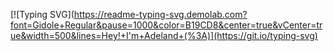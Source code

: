 [![Typing SVG](https://readme-typing-svg.demolab.com?font=Gidole+Regular&pause=1000&color=B19CD8&center=true&vCenter=true&width=500&lines=Hey!+I'm+Adeland+(%3A)](https://git.io/typing-svg)

<!--
**adeland/adeland** is a ✨ _special_ ✨ repository because its `README.md` (this file) appears on your GitHub profile.

Here are some ideas to get you started:

- 🔭 I’m currently working on ...
- 🌱 I’m currently learning ...
- 👯 I’m looking to collaborate on ...
- 🤔 I’m looking for help with ...
- 💬 Ask me about ...
- 📫 How to reach me: ...
- 😄 Pronouns: ...
- ⚡ Fun fact: ...
-->
